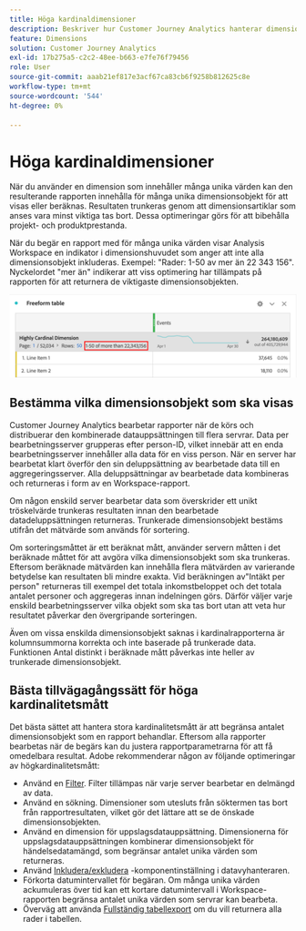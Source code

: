```yaml
---
title: Höga kardinaldimensioner
description: Beskriver hur Customer Journey Analytics hanterar dimensioner med många unika värden
feature: Dimensions
solution: Customer Journey Analytics
exl-id: 17b275a5-c2c2-48ee-b663-e7fe76f79456
role: User
source-git-commit: aaab21ef817e3acf67ca83cb6f9258b812625c8e
workflow-type: tm+mt
source-wordcount: '544'
ht-degree: 0%

---
```


# Höga kardinaldimensioner

När du använder en dimension som innehåller många unika värden kan den resulterande rapporten innehålla för många unika dimensionsobjekt för att visas eller beräknas. Resultaten trunkeras genom att dimensionsartiklar som anses vara minst viktiga tas bort. Dessa optimeringar görs för att bibehålla projekt- och produktprestanda.

När du begär en rapport med för många unika värden visar Analysis Workspace en indikator i dimensionshuvudet som anger att inte alla dimensionsobjekt inkluderas. Exempel: &quot;Rader: 1-50 av mer än 22 343 156&quot;. Nyckelordet &quot;mer än&quot; indikerar att viss optimering har tillämpats på rapporten för att returnera de viktigaste dimensionsobjekten.

![Frihandstabell i Workspace med nyckelordet &quot;mer än&quot; som visar 1-50 av mer än 22 343 156](assets/high-cardinality.png)

## Bestämma vilka dimensionsobjekt som ska visas

Customer Journey Analytics bearbetar rapporter när de körs och distribuerar den kombinerade datauppsättningen till flera servrar. Data per bearbetningsserver grupperas efter person-ID, vilket innebär att en enda bearbetningsserver innehåller alla data för en viss person. När en server har bearbetat klart överför den sin deluppsättning av bearbetade data till en aggregeringsserver. Alla deluppsättningar av bearbetade data kombineras och returneras i form av en Workspace-rapport.

Om någon enskild server bearbetar data som överskrider ett unikt tröskelvärde trunkeras resultaten innan den bearbetade datadeluppsättningen returneras. Trunkerade dimensionsobjekt bestäms utifrån det mätvärde som används för sortering.

Om sorteringsmåttet är ett beräknat mått, använder servern måtten i det beräknade måttet för att avgöra vilka dimensionsobjekt som ska trunkeras. Eftersom beräknade mätvärden kan innehålla flera mätvärden av varierande betydelse kan resultaten bli mindre exakta. Vid beräkningen av&quot;Intäkt per person&quot; returneras till exempel det totala inkomstbeloppet och det totala antalet personer och aggregeras innan indelningen görs. Därför väljer varje enskild bearbetningsserver vilka objekt som ska tas bort utan att veta hur resultatet påverkar den övergripande sorteringen.

Även om vissa enskilda dimensionsobjekt saknas i kardinalrapporterna är kolumnsummorna korrekta och inte baserade på trunkerade data. Funktionen Antal distinkt i beräknade mått påverkas inte heller av trunkerade dimensionsobjekt.

## Bästa tillvägagångssätt för höga kardinalitetsmått

Det bästa sättet att hantera stora kardinalitetsmått är att begränsa antalet dimensionsobjekt som en rapport behandlar. Eftersom alla rapporter bearbetas när de begärs kan du justera rapportparametrarna för att få omedelbara resultat. Adobe rekommenderar någon av följande optimeringar av högkardinalitetsmått:

* Använd en [Filter](/help/components/filters/create-filters.md). Filter tillämpas när varje server bearbetar en delmängd av data.
* Använd en sökning. Dimensioner som utesluts från söktermen tas bort från rapportresultaten, vilket gör det lättare att se de önskade dimensionsobjekten.
* Använd en dimension för uppslagsdatauppsättning. Dimensionerna för uppslagsdatauppsättningen kombinerar dimensionsobjekt för händelsedatamängd, som begränsar antalet unika värden som returneras.
* Använd [Inkludera/exkludera](/help/data-views/component-settings/include-exclude-values.md) -komponentinställning i datavyhanteraren.
* Förkorta datumintervallet för begäran. Om många unika värden ackumuleras över tid kan ett kortare datumintervall i Workspace-rapporten begränsa antalet unika värden som servrar kan bearbeta.
* Överväg att använda [Fullständig tabellexport](/help/analysis-workspace/export/export-cloud.md) om du vill returnera alla rader i tabellen.
